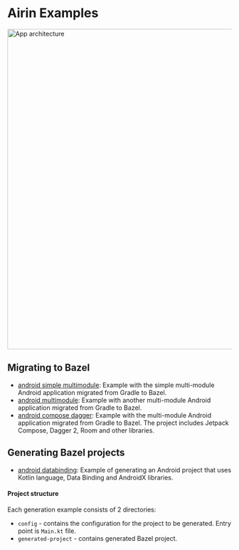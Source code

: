 # Airin Examples

<div>
  <img align="center" src="examples.png" alt="App architecture" width="720">
</div>

## Migrating to Bazel

- [android simple multimodule](migration/android-simple-multimodule): Example with the simple multi-module Android
  application migrated from Gradle to Bazel.
- [android multimodule](migration/android-multimodule): Example with another multi-module Android application migrated from Gradle to Bazel.
- [android compose dagger](migration/android-compose-dagger): Example with the multi-module Android application migrated
  from Gradle to Bazel. The project includes Jetpack Compose, Dagger 2, Room and other libraries.

## Generating Bazel projects

- [android databinding](generation/android-databinding): Example of generating an Android project that uses Kotlin
  language, Data Binding and AndroidX libraries.

#### Project structure

Each generation example consists of 2 directories:

- `config` - contains the configuration for the project to be generated. Entry point is `Main.kt` file.
- `generated-project` - contains generated Bazel project.
